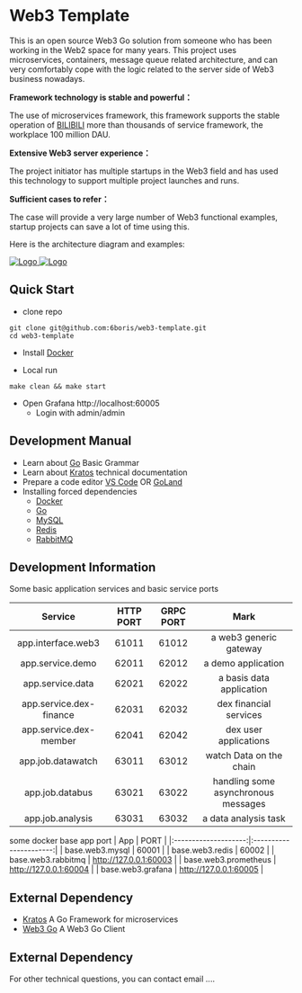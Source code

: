 # Web3 Template

This is an open source Web3 Go solution from someone who has been working
in the Web2 space for many years. This project uses microservices, containers,
message queue related architecture, and can very comfortably cope with the logic
related to the server side of Web3 business nowadays.

**Framework technology is stable and powerful：**

The use of microservices framework, this framework supports the stable operation of
[BILIBILI](https://www.bilibili.com/) more than thousands of service framework, the workplace 100 million DAU.

**Extensive Web3 server experience：**

The project initiator has multiple startups in the Web3 field and has used
this technology to support multiple project launches and runs.

**Sufficient cases to refer：**

The case will provide a very large number of Web3 functional examples, startup projects
can save a lot of time using this.

Here is the architecture diagram and examples:

<a href="https://web3-template.leek.dev/public-dashboards/35fd3e2fe96a4a948f680802f1fef1e3?orgId=1&refresh=5s" target="_blank">
  <img src="https://s.gin.sh/develop/web3/web3_architecture.png" alt="Logo">
</a>


<a href="https://web3-template.leek.dev/public-dashboards/35fd3e2fe96a4a948f680802f1fef1e3?orgId=1&refresh=5s" target="_blank">
  <img src="https://s.gin.sh/develop/web3/web3-template-demo.png" alt="Logo">
</a>

## Quick Start

- clone repo

```shell
git clone git@github.com:6boris/web3-template.git
cd web3-template
```

- Install [Docker](https://code.visualstudio.com)

- Local run

```shell
make clean && make start
```

- Open Grafana http://localhost:60005
    - Login with admin/admin

## Development Manual

- Learn about [Go](https://go-kratos.dev) Basic Grammar
- Learn about [Kratos](https://go-kratos.dev) technical documentation
- Prepare a code editor [VS Code](https://code.visualstudio.com) OR [GoLand](https://www.jetbrains.com/go/download)
- Installing forced dependencies
    - [Docker](https://code.visualstudio.com)
    - [Go](https://go.dev)
    - [MySQL](https://www.mysql.com)
    - [Redis](https://redis.io)
    - [RabbitMQ](https://www.rabbitmq.com/)

## Development Information

Some basic application services and basic service ports

|         Service         | HTTP PORT | GRPC PORT |                Mark                 |
|:-----------------------:|:---------:|:---------:|:-----------------------------------:|
|   app.interface.web3    |   61011   |   61012   |       a web3 generic gateway        |
|    app.service.demo     |   62011   |   62012   |         a demo application          |
|    app.service.data     |   62021   |   62022   |      a basis data application       |
| app.service.dex-finance |   62031   |   62032   |       dex financial services        |
| app.service.dex-member  |   62041   |   62042   |        dex user applications        |
|    app.job.datawatch    |   63011   |   63012   |       watch Data on the chain       |
|     app.job.databus     |   63021   |   63022   | handling some asynchronous messages |
|    app.job.analysis     |   63031   |   63032   |        a data analysis task         |

some docker base  app port
|         App          |          PORT          |
|:--------------------:|:----------------------:|
|   base.web3.mysql    |         60001          |
|   base.web3.redis    |         60002          |
|  base.web3.rabbitmq  | http://127.0.0.1:60003 |
| base.web3.prometheus | http://127.0.0.1:60004 | 
|  base.web3.grafana   | http://127.0.0.1:60005 | 

## External Dependency

- [Kratos](https://go-kratos.dev) A Go Framework for microservices
- [Web3 Go](https://github.com/6boris/web3-go) A Web3 Go Client

## External Dependency

For other technical questions, you can contact email ....
